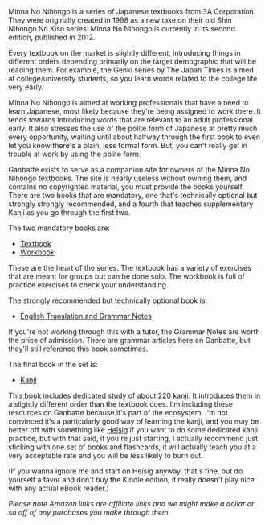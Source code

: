 Minna No Nihongo is a series of Japanese textbooks from 3A Corporation. They were originally created in 1998 as a new take on their old Shin Nihongo No Kiso series. Minna No Nihongo is currently in its second edition, published in 2012.

Every textbook on the market is slightly different, introducing things in different orders depending primarily on the target demographic that will be reading them. For example, the Genki series by The Japan Times is aimed at college/university students, so you learn words related to the college life very early.

Minna No Nihongo is aimed at working professionals that have a need to learn Japanese, most likely because they're being assigned to work there. It tends towards introducing words that are relevant to an adult professional early. It also stresses the use of the polite form of Japanese at pretty much every opportunity, waiting until about halfway through the first book to even let you know there's a plain, less formal form. But, you can't really get in trouble at work by using the polite form.

Ganbatte exists to serve as a companion site for owners of the Minna No Nihongo textbooks. The site is nearly useless without owning them, and contains no copyrighted material, you must provide the books yourself. There are two books that are mandatory, one that's technically optional but strongly strongly recommended, and a fourth that teaches supplementary Kanji as you go through the first two.

The two mandatory books are:

- [Textbook](https://amzn.to/4lp2moJ)
- [Workbook](https://amzn.to/3Uy0saC)

These are the heart of the series. The textbook has a variety of exercises that are meant for groups but can be done solo. The workbook is full of practice exercises to check your understanding.

The strongly recommended but technically optional book is:

- [English Translation and Grammar Notes](https://amzn.to/3JlV1ZM)

If you're not working through this with a tutor, the Grammar Notes are worth the price of admission. There are grammar articles here on Ganbatte, but they'll still reference this book sometimes.

The final book in the set is:

- [Kanji](https://amzn.to/45BTNRL)

This book includes dedicated study of about 220 kanji. It introduces them in a slightly different order than the textbook does. I'm including these resources on Ganbatte because it's part of the ecosystem. I'm not convinced it's a particularly good way of learning the kanji, and you may be better off with something like [Heisig](https://amzn.to/47wxbED) if you want to do some dedicated kanji practice, but with that said, if you're just starting, I actually recommend just sticking with one set of books and flashcards, it will actually teach you at a very acceptable rate and you will be less likely to burn out.

(If you wanna ignore me and start on Heisig anyway, that's fine, but do yourself a favor and don't buy the Kindle edition, it really doesn't play nice with any actual eBook reader.)

*Please note Amazon links are affiliate links and we might make a dollar or so off of any purchases you make through them.*